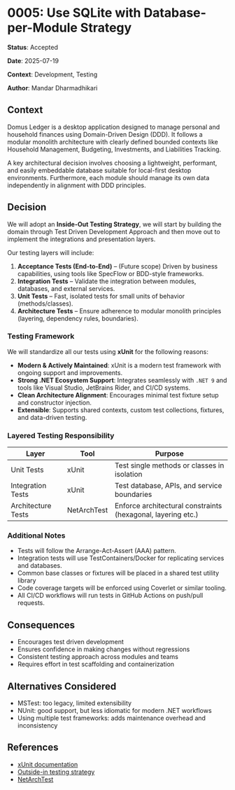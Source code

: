 # 0005: Use SQLite with Database-per-Module Strategy

**Status**: Accepted

**Date**: 2025-07-19

**Context**: Development, Testing

**Author**: Mandar Dharmadhikari


## Context

Domus Ledger is a desktop application designed to manage personal and household finances using Domain-Driven Design (DDD). It follows a modular monolith architecture with clearly defined bounded contexts like Household Management, Budgeting, Investments, and Liabilities Tracking.

A key architectural decision involves choosing a lightweight, performant, and easily embeddable database suitable for local-first desktop environments. Furthermore, each module should manage its own data independently in alignment with DDD principles.

## Decision

We will adopt an **Inside-Out Testing Strategy**, we will start by building the domain through Test Driven Development Approach and then move out to implement the integrations and presentation layers.

Our testing layers will include:

1. **Acceptance Tests (End-to-End)** – (Future scope) Driven by business capabilities, using tools like SpecFlow or BDD-style frameworks.
2. **Integration Tests** – Validate the integration between modules, databases, and external services.
3. **Unit Tests** – Fast, isolated tests for small units of behavior (methods/classes).
4. **Architecture Tests** – Ensure adherence to modular monolith principles (layering, dependency rules, boundaries).

### Testing Framework

We will standardize all our tests using **xUnit** for the following reasons:

- **Modern & Actively Maintained**: xUnit is a modern test framework with ongoing support and improvements.
- **Strong .NET Ecosystem Support**: Integrates seamlessly with `.NET 9` and tools like Visual Studio, JetBrains Rider, and CI/CD systems.
- **Clean Architecture Alignment**: Encourages minimal test fixture setup and constructor injection.
- **Extensible**: Supports shared contexts, custom test collections, fixtures, and data-driven testing.

### Layered Testing Responsibility

| Layer               | Tool      | Purpose                                                  |
|---------------------|-----------|-----------------------------------------------------------|
| Unit Tests          | xUnit     | Test single methods or classes in isolation              |
| Integration Tests   | xUnit     | Test database, APIs, and service boundaries               |
| Architecture Tests  | NetArchTest | Enforce architectural constraints (hexagonal, layering etc.) |

### Additional Notes

- Tests will follow the Arrange-Act-Assert (AAA) pattern.
- Integration tests will use TestContainers/Docker for replicating services and databases.
- Common base classes or fixtures will be placed in a shared test utility library
- Code coverage targets will be enforced using Coverlet or similar tooling.
- All CI/CD workflows will run tests in GitHub Actions on push/pull requests.

## Consequences

- Encourages test driven development
- Ensures confidence in making changes without regressions
- Consistent testing approach across modules and teams
- Requires effort in test scaffolding and containerization

## Alternatives Considered

- MSTest: too legacy, limited extensibility
- NUnit: good support, but less idiomatic for modern .NET workflows
- Using multiple test frameworks: adds maintenance overhead and inconsistency

## References

- [xUnit documentation](https://xunit.net)
- [Outside-in testing strategy](https://martinfowler.com/bliki/OutsideInTDD.html)
- [NetArchTest](https://github.com/BenMorris/NetArchTest)


